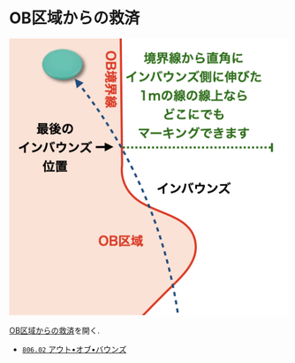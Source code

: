 # OB区域からの救済

![OB区域からの救済](assets/img/relief-from-ob.png)

[OB区域からの救済](https://jpdga-shizuoka.github.io/rules/assets/img/relief-from-ob.png)を開く.

* [`806.02` アウト•オブ•バウンズ](80602)
